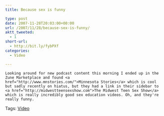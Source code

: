 ```yaml
---
title: Because sex is funny

type: post
date: 2007-11-28T20:03:00+00:00
url: /2007/11/28/because-sex-is-funny/
aktt_tweeted:
  - 1
short-url:
  - http://bit.ly/fybPXf
categories:
  - Video

---
```

<div class='microid-mailto+http:sha1:ee1348c92c7d69ffabd27cab1789f7c07fc9aecf'>
  
    Looking around for new podcast content this morning I ended up in the Zune Marketplace and found <a href="http://www.mnstories.com/">Minnesota Stories</a> which is cool but sadly recently on hiatus, but they had a link in their sidebar to <a href="http://midwestteensexshow.com">The Midwest Teen Sex Show</a> which is really incredibly good sex education videos. Oh, and they're really funny.
  
</div>

<div class="st-post-tags">
  Tags: <a href="http://www.cavort.org/tag/video/" title="Video" rel="tag">Video</a><br />
</div>